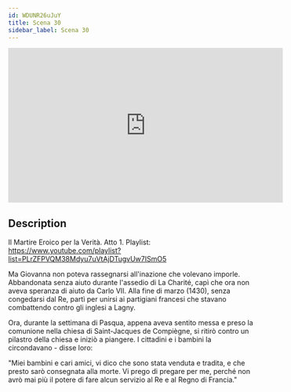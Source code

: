 ```yaml
---
id: WDUNR26uJuY
title: Scena 30
sidebar_label: Scena 30
---
```


<iframe
  width="560"
  height="315"
  src="https://www.youtube.com/embed/WDUNR26uJuY"
  title="YouTube video player"
  frameborder="0"
  allow="accelerometer; autoplay; clipboard-write; encrypted-media; gyroscope; picture-in-picture; web-share"
  referrerpolicy="strict-origin-when-cross-origin"
  allowfullscreen
></iframe>

## Description

Il Martire Eroico per la Verità. Atto 1. 
Playlist: https://www.youtube.com/playlist?list=PLrZFPVQM38Mdyu7uVtAjDTugvUw7ISmO5 

Ma Giovanna non poteva rassegnarsi all'inazione che volevano imporle. Abbandonata senza aiuto durante l'assedio di La Charité, capì che ora non aveva speranza di aiuto da Carlo VII. Alla fine di marzo (1430), senza congedarsi dal Re, partì per unirsi ai partigiani francesi che stavano combattendo contro gli inglesi a Lagny.

Ora, durante la settimana di Pasqua, appena aveva sentito messa e preso la comunione nella chiesa di Saint-Jacques de Compiègne, si ritirò contro un pilastro della chiesa e iniziò a piangere. I cittadini e i bambini la circondavano - disse loro:

"Miei bambini e cari amici, vi dico che sono stata venduta e tradita, e che presto sarò consegnata alla morte. Vi prego di pregare per me, perché non avrò mai più il potere di fare alcun servizio al Re e al Regno di Francia."
